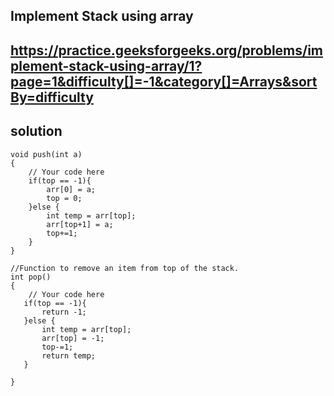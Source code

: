 ## Implement Stack using array

## https://practice.geeksforgeeks.org/problems/implement-stack-using-array/1?page=1&difficulty[]=-1&category[]=Arrays&sortBy=difficulty

## solution

    void push(int a)
	{
	    // Your code here
	    if(top == -1){
	        arr[0] = a;
	        top = 0;
	    }else {
	        int temp = arr[top];
	        arr[top+1] = a;
	        top+=1;
	    }
	} 
	
    //Function to remove an item from top of the stack.
	int pop()
	{
        // Your code here
       if(top == -1){
           return -1;
       }else {
           int temp = arr[top];
           arr[top] = -1;
           top-=1;
           return temp;
       }
      
	}